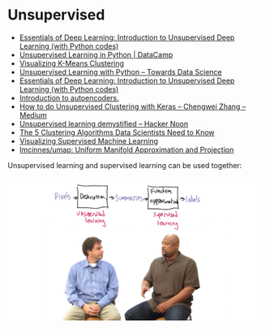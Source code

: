 # Unsupervised

* [Essentials of Deep Learning: Introduction to Unsupervised Deep Learning \(with Python codes\)](https://www.analyticsvidhya.com/blog/2018/05/essentials-of-deep-learning-trudging-into-unsupervised-deep-learning/)
* [Unsupervised Learning in Python \| DataCamp](https://www.datacamp.com/courses/unsupervised-learning-in-python)
* [Visualizing K-Means Clustering](https://www.naftaliharris.com/blog/visualizing-k-means-clustering/)
* [Unsupervised Learning with Python – Towards Data Science](https://towardsdatascience.com/unsupervised-learning-with-python-173c51dc7f03)
* [Essentials of Deep Learning: Introduction to Unsupervised Deep Learning \(with Python codes\)](https://www.analyticsvidhya.com/blog/2018/05/essentials-of-deep-learning-trudging-into-unsupervised-deep-learning/)
* [Introduction to autoencoders.](https://www.jeremyjordan.me/autoencoders/)
* [How to do Unsupervised Clustering with Keras – Chengwei Zhang – Medium](https://medium.com/@chengweizhang2012/how-to-do-unsupervised-clustering-with-keras-9e1284448437)
* [Unsupervised learning demystified – Hacker Noon](https://hackernoon.com/unsupervised-learning-demystified-4060eecedeaf)
* [The 5 Clustering Algorithms Data Scientists Need to Know](https://towardsdatascience.com/the-5-clustering-algorithms-data-scientists-need-to-know-a36d136ef68)
* [Visualizing Supervised Machine Learning](https://colab.research.google.com/github/DJCordhose/ai/blob/master/notebooks/scipy/ml-viz.ipynb)
* [lmcinnes/umap: Uniform Manifold Approximation and Projection](https://github.com/lmcinnes/umap)





Unsupervised learning and supervised learning can be used together:

![](../.gitbook/assets/image%20%2834%29.png)

